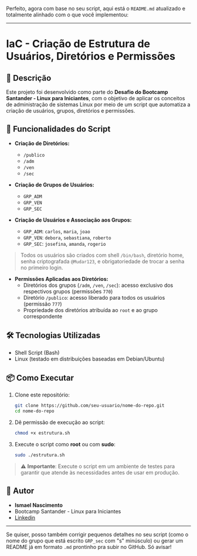 Perfeito, agora com base no seu script, aqui está o `README.md` atualizado e totalmente alinhado com o que você implementou:

---

# IaC - Criação de Estrutura de Usuários, Diretórios e Permissões

## 📄 Descrição

Este projeto foi desenvolvido como parte do **Desafio do Bootcamp Santander - Linux para Iniciantes**, com o objetivo de aplicar os conceitos de administração de sistemas Linux por meio de um script que automatiza a criação de usuários, grupos, diretórios e permissões.

## 🚀 Funcionalidades do Script

- **Criação de Diretórios:**
  - `/publico`
  - `/adm`
  - `/ven`
  - `/sec`

- **Criação de Grupos de Usuários:**
  - `GRP_ADM`
  - `GRP_VEN`
  - `GRP_SEC`

- **Criação de Usuários e Associação aos Grupos:**
  - `GRP_ADM`: `carlos`, `maria`, `joao`
  - `GRP_VEN`: `debora`, `sebastiana`, `roberto`
  - `GRP_SEC`: `josefina`, `amanda`, `rogerio`

> Todos os usuários são criados com shell `/bin/bash`, diretório home, senha criptografada `@Mudar123`, e obrigatoriedade de trocar a senha no primeiro login.

- **Permissões Aplicadas aos Diretórios:**
  - Diretórios dos grupos (`/adm`, `/ven`, `/sec`): acesso exclusivo dos respectivos grupos (permissões `770`)
  - Diretório `/publico`: acesso liberado para todos os usuários (permissão `777`)
  - Propriedade dos diretórios atribuída ao `root` e ao grupo correspondente

## 🛠️ Tecnologias Utilizadas

- Shell Script (Bash)
- Linux (testado em distribuições baseadas em Debian/Ubuntu)

## 📦 Como Executar

1. Clone este repositório:
   ```bash
   git clone https://github.com/seu-usuario/nome-do-repo.git
   cd nome-do-repo
   ```

2. Dê permissão de execução ao script:
   ```bash
   chmod +x estrutura.sh
   ```

3. Execute o script como **root** ou com **sudo**:
   ```bash
   sudo ./estrutura.sh
   ```

> ⚠️ **Importante**: Execute o script em um ambiente de testes para garantir que atende às necessidades antes de usar em produção.

## 👤 Autor

- **Ismael Nascimento**  
- Bootcamp Santander - Linux para Iniciantes  
- [Linkedin](https://www.linkedin.com/in/inascimento/)

---

Se quiser, posso também corrigir pequenos detalhes no seu script (como o nome do grupo que está escrito `GRP_sec` com "s" minúsculo) ou gerar um README já em formato `.md` prontinho pra subir no GitHub. Só avisar!
